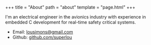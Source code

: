 +++
title = "About"
path = "about"
template = "page.html"
+++

I'm an electrical engineer in the avionics industry with experience in embedded C development for real-time safety critical systems.

* Email: [lousimons@gmail.com](mailto:lousimons@gmail.com")
* Github: [github.com/superlou](https://github.com/superlou)
